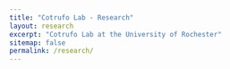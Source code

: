 ```yaml
---
title: "Cotrufo Lab - Research"
layout: research
excerpt: "Cotrufo Lab at the University of Rochester"
sitemap: false
permalink: /research/
---
```

<br>
<br>
<br>
<br>